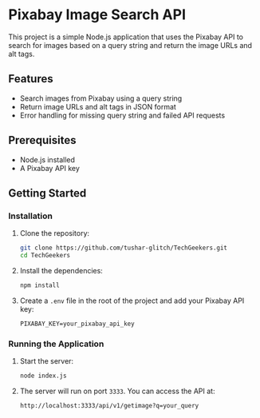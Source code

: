 # Pixabay Image Search API

This project is a simple Node.js application that uses the Pixabay API to search for images based on a query string and return the image URLs and alt tags.

## Features

- Search images from Pixabay using a query string
- Return image URLs and alt tags in JSON format
- Error handling for missing query string and failed API requests

## Prerequisites

- Node.js installed
- A Pixabay API key

## Getting Started

### Installation

1. Clone the repository:
    ```bash
    git clone https://github.com/tushar-glitch/TechGeekers.git
    cd TechGeekers
    ```

2. Install the dependencies:
    ```bash
    npm install
    ```

3. Create a `.env` file in the root of the project and add your Pixabay API key:
    ```env
    PIXABAY_KEY=your_pixabay_api_key
    ```

### Running the Application

1. Start the server:
    ```bash
    node index.js
    ```

2. The server will run on port `3333`. You can access the API at:
    ```
    http://localhost:3333/api/v1/getimage?q=your_query
    ```

